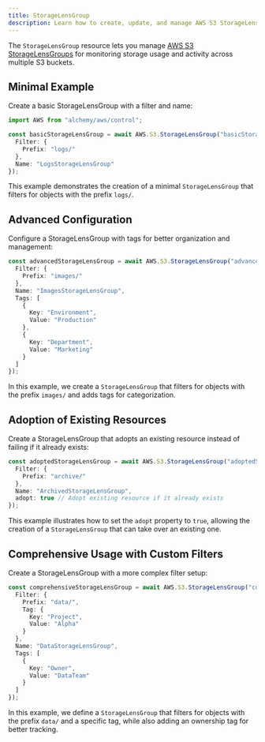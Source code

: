 ```yaml
---
title: StorageLensGroup
description: Learn how to create, update, and manage AWS S3 StorageLensGroups using Alchemy Cloud Control.
---
```



The `StorageLensGroup` resource lets you manage [AWS S3 StorageLensGroups](https://docs.aws.amazon.com/s3/latest/userguide/) for monitoring storage usage and activity across multiple S3 buckets.

## Minimal Example

Create a basic StorageLensGroup with a filter and name:

```ts
import AWS from "alchemy/aws/control";

const basicStorageLensGroup = await AWS.S3.StorageLensGroup("basicStorageLensGroup", {
  Filter: {
    Prefix: "logs/"
  },
  Name: "LogsStorageLensGroup"
});
```

This example demonstrates the creation of a minimal `StorageLensGroup` that filters for objects with the prefix `logs/`.

## Advanced Configuration

Configure a StorageLensGroup with tags for better organization and management:

```ts
const advancedStorageLensGroup = await AWS.S3.StorageLensGroup("advancedStorageLensGroup", {
  Filter: {
    Prefix: "images/"
  },
  Name: "ImagesStorageLensGroup",
  Tags: [
    {
      Key: "Environment",
      Value: "Production"
    },
    {
      Key: "Department",
      Value: "Marketing"
    }
  ]
});
```

In this example, we create a `StorageLensGroup` that filters for objects with the prefix `images/` and adds tags for categorization.

## Adoption of Existing Resources

Create a StorageLensGroup that adopts an existing resource instead of failing if it already exists:

```ts
const adoptedStorageLensGroup = await AWS.S3.StorageLensGroup("adoptedStorageLensGroup", {
  Filter: {
    Prefix: "archive/"
  },
  Name: "ArchivedStorageLensGroup",
  adopt: true // Adopt existing resource if it already exists
});
```

This example illustrates how to set the `adopt` property to `true`, allowing the creation of a `StorageLensGroup` that can take over an existing one.

## Comprehensive Usage with Custom Filters

Create a StorageLensGroup with a more complex filter setup:

```ts
const comprehensiveStorageLensGroup = await AWS.S3.StorageLensGroup("comprehensiveStorageLensGroup", {
  Filter: {
    Prefix: "data/",
    Tag: {
      Key: "Project",
      Value: "Alpha"
    }
  },
  Name: "DataStorageLensGroup",
  Tags: [
    {
      Key: "Owner",
      Value: "DataTeam"
    }
  ]
});
```

In this example, we define a `StorageLensGroup` that filters for objects with the prefix `data/` and a specific tag, while also adding an ownership tag for better tracking.
